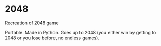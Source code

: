 # 2048
Recreation of 2048 game


Portable. Made in Python. 
Goes up to 2048 (you either win by getting to 2048 or you lose before, no endless games).
